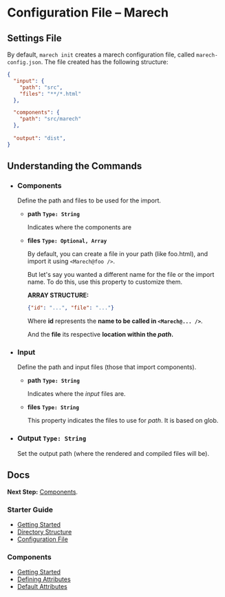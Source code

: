 # Configuration File – Marech

## Settings File
  By default, `marech init` creates a marech configuration file, called `marech-config.json`. The file created has the following structure:

  ```json
  {
    "input": {
      "path": "src",
      "files": "**/*.html"
    },

    "components": {
      "path": "src/marech"
    },
    
    "output": "dist",
  }
  ```

## Understanding the Commands
- ### Components
  Define the path and files to be used for the import.
  
  - **path** **`Type: String`**
    
    Indicates where the components are
  
  - **files** **`Type: Optional, Array`**
  
    By default, you can create a file in your path (like foo.html), and import it using `<Marech@foo />`.
    
    But let's say you wanted a different name for the file or the import name. To do this, use this property to customize them.
    
    **ARRAY STRUCTURE:**
    ```json
    {"id": "...", "file": "..."}
    ```

    Where **id** represents the **name to be called in `<Marech@... />`**.
    
    And the **file** its respective **location within the _path_.**
    
    
- ### Input
  Define the path and input files (those that import components).

  - **path** **`Type: String`**
    
    Indicates where the _input_ files are.
  
  - **files** **`Type: String`**
    
    This property indicates the files to use for _path_. It is based on glob.

- ### Output `Type: String`

  Set the output path (where the rendered and compiled files will be).


## Docs
**Next Step:** [Components](/docs/components/README.md).

### Starter Guide
- [Getting Started](/docs/guide/README.md)
- [Directory Structure](/docs/guide/directory-structure.md)
- [Configuration File](/docs/guide/configuration.md)

### Components
- [Getting Started](/docs/components/README.md)
- [Defining Attributes](/docs/components/defining-attributes.md)
- [Default Attributes](/docs/components/default-attributes.md)